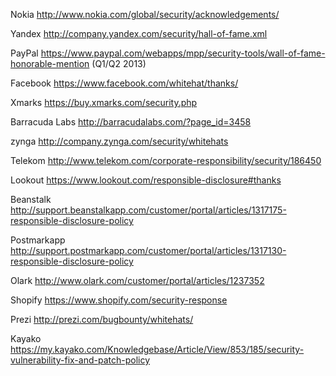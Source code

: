 Nokia http://www.nokia.com/global/security/acknowledgements/

Yandex http://company.yandex.com/security/hall-of-fame.xml

PayPal https://www.paypal.com/webapps/mpp/security-tools/wall-of-fame-honorable-mention (Q1/Q2 2013)

Facebook https://www.facebook.com/whitehat/thanks/

Xmarks https://buy.xmarks.com/security.php

Barracuda Labs http://barracudalabs.com/?page_id=3458

zynga http://company.zynga.com/security/whitehats

Telekom http://www.telekom.com/corporate-responsibility/security/186450

Lookout https://www.lookout.com/responsible-disclosure#thanks

Beanstalk http://support.beanstalkapp.com/customer/portal/articles/1317175-responsible-disclosure-policy

Postmarkapp http://support.postmarkapp.com/customer/portal/articles/1317130-responsible-disclosure-policy

Olark http://www.olark.com/customer/portal/articles/1237352

Shopify https://www.shopify.com/security-response

Prezi http://prezi.com/bugbounty/whitehats/

Kayako https://my.kayako.com/Knowledgebase/Article/View/853/185/security-vulnerability-fix-and-patch-policy
